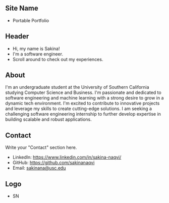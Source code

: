 ## Site Name
- Portable Portfolio

## Header
- Hi, my name is Sakina! 
- I'm a software engineer.
- Scroll around to check out my experiences.

## About
I'm an undergraduate student at the University of Southern California studying Computer Science and Business. I'm passionate and dedicated  to software engineering and machine learning with a strong desire to grow in a dynamic tech environment. I'm excited to contribute to innovative projects and leverage my skills to create cutting-edge solutions. I am seeking a challenging software engineering internship to further develop expertise in building scalable and robust applications.

## Contact
Write your "Contact" section here.
- LinkedIn: https://www.linkedin.com/in/sakina-naqvi/
- GitHub: https://github.com/sakinanaqvi
- Email: sakinana@usc.edu

## Logo
- SN
